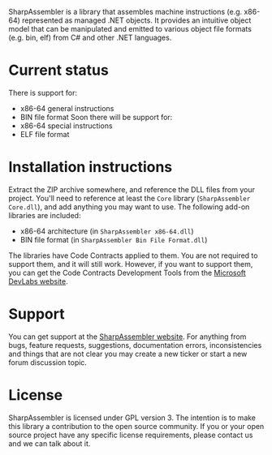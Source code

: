 SharpAssembler is a library that assembles machine instructions (e.g. x86-64) represented as managed .NET objects. It provides an intuitive object model that can be manipulated and emitted to various object file formats (e.g. bin, elf) from C# and other .NET languages.

Current status
==============
There is support for:
* x86-64 general instructions
* BIN file format
Soon there will be support for:
* x86-64 special instructions
* ELF file format

Installation instructions
=========================
Extract the ZIP archive somewhere, and reference the DLL files from your project. You'll need to reference at least the `Core` library (`SharpAssembler Core.dll`), and add anything you may want to use. The following add-on libraries are included:
* x86-64 architecture (in `SharpAssembler x86-64.dll`)
* BIN file format (in `SharpAssembler Bin File Format.dll`)

The libraries have Code Contracts applied to them. You are not required to support them, and it will still work. However, if you want to support them, you can get the Code Contracts Development Tools from the [Microsoft DevLabs website](http://msdn.microsoft.com/en-us/devlabs/dd491992).

Support
=======
You can get support at the [SharpAssembler website](https://sourceforge.net/projects/sharpassembler/). For anything from bugs, feature requests, suggestions, documentation errors, inconsistencies and things that are not clear you may create a new ticker or start a new forum discussion topic.

License
=======
SharpAssembler is licensed under GPL version 3. The intention is to make this library a contribution to the open source community. If you or your open source project have any specific license requirements, please contact us and we can talk about it.
